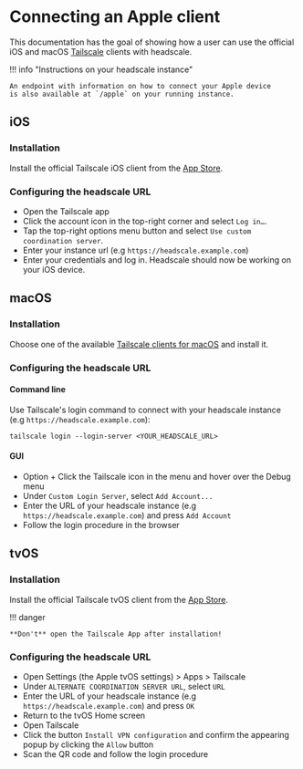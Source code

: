# Connecting an Apple client

This documentation has the goal of showing how a user can use the official iOS and macOS [Tailscale](https://tailscale.com) clients with headscale.

!!! info "Instructions on your headscale instance"

    An endpoint with information on how to connect your Apple device
    is also available at `/apple` on your running instance.

## iOS

### Installation

Install the official Tailscale iOS client from the [App Store](https://apps.apple.com/app/tailscale/id1470499037).

### Configuring the headscale URL

- Open the Tailscale app
- Click the account icon in the top-right corner and select `Log in…`.
- Tap the top-right options menu button and select `Use custom coordination server`.
- Enter your instance url (e.g `https://headscale.example.com`)
- Enter your credentials and log in. Headscale should now be working on your iOS device.

## macOS

### Installation

Choose one of the available [Tailscale clients for macOS](https://tailscale.com/kb/1065/macos-variants) and install it.

### Configuring the headscale URL

#### Command line

Use Tailscale's login command to connect with your headscale instance (e.g `https://headscale.example.com`):

```
tailscale login --login-server <YOUR_HEADSCALE_URL>
```

#### GUI

- Option + Click the Tailscale icon in the menu and hover over the Debug menu
- Under `Custom Login Server`, select `Add Account...`
- Enter the URL of your headscale instance (e.g `https://headscale.example.com`) and press `Add Account`
- Follow the login procedure in the browser

## tvOS

### Installation

Install the official Tailscale tvOS client from the [App Store](https://apps.apple.com/app/tailscale/id1470499037).

!!! danger

    **Don't** open the Tailscale App after installation!

### Configuring the headscale URL

- Open Settings (the Apple tvOS settings) > Apps > Tailscale
- Under `ALTERNATE COORDINATION SERVER URL`, select `URL`
- Enter the URL of your headscale instance (e.g `https://headscale.example.com`) and press `OK`
- Return to the tvOS Home screen
- Open Tailscale
- Click the button `Install VPN configuration` and confirm the appearing popup by clicking the `Allow` button
- Scan the QR code and follow the login procedure
